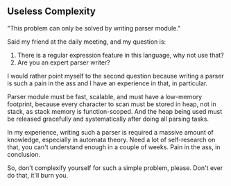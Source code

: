 ## Useless Complexity

"This problem can only be solved by writing parser module."

Said my friend at the daily meeting, and my question is:

1. There is a regular expression feature in this language, why not use that? 
2. Are you an expert parser writer?

I would rather point myself to the second question because writing a parser is such a pain in the ass and I have an experience in that, in particular.

Parser module must be fast, scalable, and must have a low-memory footprint, because every character to scan must be stored in heap, not in stack, as stack memory is function-scoped. And the heap being used must be released gracefully and systematically after doing all parsing tasks.

In my experience, writing such a parser is required a massive amount of knowledge, especially in automata theory. Need a lot of self-research on that, you can't understand enough in a couple of weeks. Pain in the ass, in conclusion.

So, don't complexify yourself for such a simple problem, please. Don't ever do that, it'll burn you.